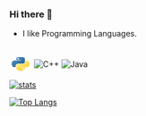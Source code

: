 ### Hi there 👋

- I like Programming Languages.
  
 <div style="display: inline_block"><br>
  <img align="center" alt="Python" height="30" width="40" src="https://raw.githubusercontent.com/devicons/devicon/master/icons/python/python-original.svg">
  <img align="center" alt="C++" height="30" width="40" src="https://cdn.jsdelivr.net/gh/devicons/devicon/icons/cplusplus/cplusplus-original.svg" />
  <img align="center" alt="Java" height="30" width="40" src="https://cdn.jsdelivr.net/gh/devicons/devicon/icons/java/java-original.svg" />
</div>

 [![stats](https://github-readme-stats.vercel.app/api?username=MartimVideira&count_private=true&show_icons=true&theme=tokyonight)](https://github.com/anuraghazra/github-readme-stats)   
 
 [![Top Langs](https://github-readme-stats.vercel.app/api/top-langs/?username=MartimVideira&layout=compact&theme=tokyonight)](https://github.com/anuraghazra/github-readme-stats)
